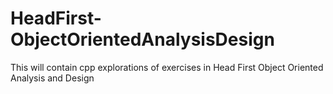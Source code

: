 # HeadFirst-ObjectOrientedAnalysisDesign
This will contain cpp explorations of exercises in Head First Object Oriented Analysis and Design
